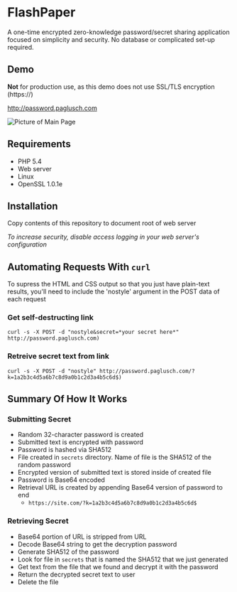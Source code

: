 # FlashPaper
A one-time encrypted zero-knowledge password/secret sharing application focused on simplicity and security. No database or complicated set-up required. 

## Demo
**Not** for production use, as this demo does not use SSL/TLS encryption (https://)

http://password.paglusch.com

![Picture of Main Page](http://i.imgur.com/Tib5D02.png)

## Requirements
* PHP 5.4
* Web server
* Linux
* OpenSSL 1.0.1e

## Installation
Copy contents of this repository to document root of web server

*To increase security, disable access logging in your web server's configuration*

## Automating Requests With `curl`

To supress the HTML and CSS output so that you just have plain-text results, you'll need to include the 'nostyle' argument in the POST data of each request

### Get self-destructing link
`curl -s -X POST -d "nostyle&secret=*your secret here*" http://password.paglusch.com)`

### Retreive secret text from link
`curl -s -X POST -d "nostyle" http://password.paglusch.com/?k=1a2b3c4d5a6b7c8d9a0b1c2d3a4b5c6d$)`

## Summary Of How It Works
### Submitting Secret
* Random 32-character password is created
* Submitted text is encrypted with password
* Password is hashed via SHA512
* File created in `secrets` directory. Name of file is the SHA512 of the random password
* Encrypted version of submitted text is stored inside of created file
* Password is Base64 encoded
* Retrieval URL is created by appending Base64 version of password to end
  * `https://site.com/?k=1a2b3c4d5a6b7c8d9a0b1c2d3a4b5c6d$`

### Retrieving Secret
* Base64 portion of URL is stripped from URL
* Decode Base64 string to get the decryption password
* Generate SHA512 of the password
* Look for file in `secrets` that is named the SHA512 that we just generated
* Get text from the file that we found and decrypt it with the password
* Return the decrypted secret text to user
* Delete the file
